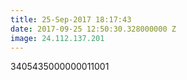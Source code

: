 ```yaml
---
title: 25-Sep-2017 18:17:43
date: 2017-09-25 12:50:30.328000000 Z
image: 24.112.137.201
---
```


3405435000000011001